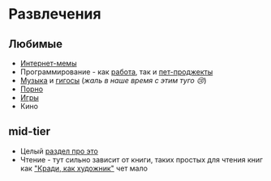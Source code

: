# Развлечения

## Любимые

- [Интернет-мемы](Memes/index.md)
- Программирование - как [работа](../../c/index.md), так и [пет-проджекты](../../c/mvp.md)
- [Музыка](mu/index.md) и [гигосы](mu/Gigs.md) (_жаль в наше время с этим туго 😢_)
- [Порно](Porn.md)
- [Игры](Games/index.md)
- Кино

## mid-tier

- Целый [раздел про это](./mid/Standup.md)
- Чтение - тут сильно зависит от книги, таких простых для чтения книг как ["Кради, как художник"](https://www.mann-ivanov-ferber.ru/books/paperbook/steal-artist/) чет мало
